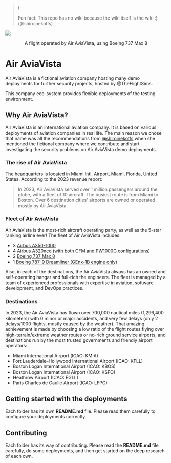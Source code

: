 > ℹ️
>
> Fun fact: This repo has no wiki because the wiki itself is the wiki :) (@shiroinekotfs)

<p>
  <img align=center src="https://github.com/tfslabs/air-aviavista/assets/115929530/7e5c20f3-ef5b-4f1c-bfd9-eeadf146a064" />
  <br>
  <p align="center" dir="auto">A flight operated by Air AviaVista, using Boeing 737 Max 8</p>
</p>

# Air AviaVista

Air AviaVista is a fictional aviation company hosting many demo deployments for further security projects, hosted by @TheFlightSims.

This company eco-system provides flexible deployments of the testing environment.

## Why Air AviaVista?

Air AviaVista is an international aviation company. It is based on various deployments of aviation companies in real life. The main reason we chose that name was all the recommendations from [@shiroinekotfs](https://github.com/shiroinekotfs) when she mentioned the fictional company where we contribute and start investigating the security problems on Air AviaVista demo deployments.

### The rise of Air AviaVista

The headquarters is located in Miami Intl. Airport, Miami, Florida, United States. According to the 2023 revenue report:

> In 2023, Air AviaVista served over 1 million passengers around the globe, with a fleet of 10 aircraft. The busiest route is from Miami to Boston. Over 6 destination cities' airports are owned or operated mostly by Air AviaVista.

### Fleet of Air AviaVista

Air AviaVista is the most-rich aircraft operating party, as well as the 5-star ranking airline ever! The fleet of Air AviaVista includes:

* 3 [Airbus A350-1000](https://en.wikipedia.org/wiki/Airbus_A350)
* 4 [Airbus A320neo (with both CFM and PW1000G configurations)](https://en.wikipedia.org/wiki/Airbus_A320neo_family)
* 2 [Boeing 737 Max 8](https://en.wikipedia.org/wiki/Boeing_737_MAX)
* 1 [Boeing 787-9 Dreamliner (GEnx-1B engine only)](https://en.wikipedia.org/wiki/Boeing_787_Dreamliner)

Also, in each of the destinations, the Air AviaVista always has an owned and self-operating hangar and full-rich the engineers. The fleet is managed by a team of experienced professionals with expertise in aviation, software development, and DevOps practices.

### Destinations

In 2023, the Air AviaVista has flown over 700,000 nautical miles (1,296,400 kilometers) with 0 minor or major accidents, and very few delays (only 2 delays/1000 flights, mostly caused by the weather). That amazing achievement is made by choosing a low ratio of the flight routes flying over high-terrain/extreme weather routes or no-rich ground service airports, and destinations run by the most trusted governments and friendly airport operators:

* Miami International Airport (ICAO: KMIA)
* Fort Lauderdale–Hollywood International Airport (ICAO: KFLL)
* Boston Logan International Airport (ICAO: KBOS)
* Boston Logan International Airport (ICAO: KSFO)
* Heathrow Airport (ICAO: EGLL)
* Paris Charles de Gaulle Airport (ICAO: LFPG)

## Getting started with the deployments

Each folder has its own **README.md** file. Please read them carefully to configure your deployments correctly.

## Contributing

Each folder has its way of contributing. Please read the **README.md** file carefully, do some deployments, and then get started on the deep research of each own.
